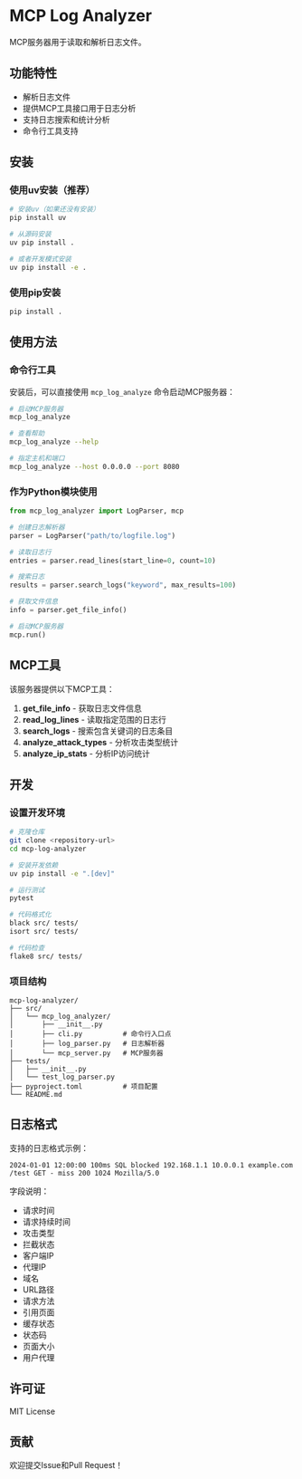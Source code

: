 
# MCP Log Analyzer

MCP服务器用于读取和解析日志文件。

## 功能特性

- 解析日志文件
- 提供MCP工具接口用于日志分析
- 支持日志搜索和统计分析
- 命令行工具支持

## 安装

### 使用uv安装（推荐）

```bash
# 安装uv（如果还没有安装）
pip install uv

# 从源码安装
uv pip install .

# 或者开发模式安装
uv pip install -e .
```

### 使用pip安装

```bash
pip install .
```

## 使用方法

### 命令行工具

安装后，可以直接使用 `mcp_log_analyze` 命令启动MCP服务器：

```bash
# 启动MCP服务器
mcp_log_analyze

# 查看帮助
mcp_log_analyze --help

# 指定主机和端口
mcp_log_analyze --host 0.0.0.0 --port 8080
```

### 作为Python模块使用

```python
from mcp_log_analyzer import LogParser, mcp

# 创建日志解析器
parser = LogParser("path/to/logfile.log")

# 读取日志行
entries = parser.read_lines(start_line=0, count=10)

# 搜索日志
results = parser.search_logs("keyword", max_results=100)

# 获取文件信息
info = parser.get_file_info()

# 启动MCP服务器
mcp.run()
```

## MCP工具

该服务器提供以下MCP工具：

1. **get_file_info** - 获取日志文件信息
2. **read_log_lines** - 读取指定范围的日志行
3. **search_logs** - 搜索包含关键词的日志条目
4. **analyze_attack_types** - 分析攻击类型统计
5. **analyze_ip_stats** - 分析IP访问统计

## 开发

### 设置开发环境

```bash
# 克隆仓库
git clone <repository-url>
cd mcp-log-analyzer

# 安装开发依赖
uv pip install -e ".[dev]"

# 运行测试
pytest

# 代码格式化
black src/ tests/
isort src/ tests/

# 代码检查
flake8 src/ tests/
```

### 项目结构

```
mcp-log-analyzer/
├── src/
│   └── mcp_log_analyzer/
│       ├── __init__.py
│       ├── cli.py          # 命令行入口点
│       ├── log_parser.py   # 日志解析器
│       └── mcp_server.py   # MCP服务器
├── tests/
│   ├── __init__.py
│   └── test_log_parser.py
├── pyproject.toml          # 项目配置
└── README.md
```

## 日志格式

支持的日志格式示例：

```
2024-01-01 12:00:00 100ms SQL blocked 192.168.1.1 10.0.0.1 example.com /test GET - miss 200 1024 Mozilla/5.0
```

字段说明：
- 请求时间
- 请求持续时间
- 攻击类型
- 拦截状态
- 客户端IP
- 代理IP
- 域名
- URL路径
- 请求方法
- 引用页面
- 缓存状态
- 状态码
- 页面大小
- 用户代理

## 许可证

MIT License

## 贡献

欢迎提交Issue和Pull Request！

